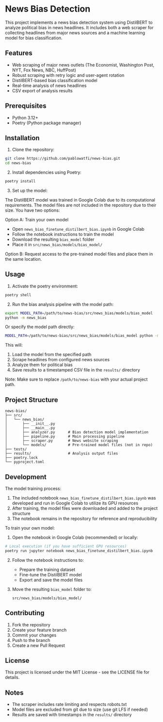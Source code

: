 # News Bias Detection

This project implements a news bias detection system using DistilBERT to analyze political bias in news headlines. It includes both a web scraper for collecting headlines from major news sources and a machine learning model for bias classification.

## Features

- Web scraping of major news outlets (The Economist, Washington Post, NYT, Fox News, NBC, HuffPost)
- Robust scraping with retry logic and user-agent rotation
- DistilBERT-based bias classification model
- Real-time analysis of news headlines
- CSV export of analysis results

## Prerequisites

- Python 3.12+
- Poetry (Python package manager)

## Installation

1. Clone the repository:
```bash
git clone https://github.com/pablowatfi/news-bias.git
cd news-bias
```

2. Install dependencies using Poetry:
```bash
poetry install
```

3. Set up the model:

The DistilBERT model was trained in Google Colab due to its computational requirements. The model files are not included in the repository due to their size. You have two options:

Option A: Train your own model
- Open `news_bias_finetune_distilbert_bias.ipynb` in Google Colab
- Follow the notebook instructions to train the model
- Download the resulting `bias_model` folder
- Place it in `src/news_bias/models/bias_model/`

Option B: Request access to the pre-trained model files and place them in the same location.

## Usage

1. Activate the poetry environment:
```bash
poetry shell
```

2. Run the bias analysis pipeline with the model path:
```bash
export MODEL_PATH=/path/to/news-bias/src/news_bias/models/bias_model
python -m news_bias
```

Or specify the model path directly:
```bash
MODEL_PATH=/path/to/news-bias/src/news_bias/models/bias_model python -m news_bias
```

This will:
1. Load the model from the specified path
2. Scrape headlines from configured news sources
3. Analyze them for political bias
4. Save results to a timestamped CSV file in the `results/` directory

Note: Make sure to replace `/path/to/news-bias` with your actual project path.

## Project Structure

```
news-bias/
├── src/
│   └── news_bias/
│       ├── __init__.py
│       ├── __main__.py
│       ├── analyzer.py      # Bias detection model implementation
│       ├── pipeline.py      # Main processing pipeline
│       ├── scraper.py       # News website scraping
│       └── models/          # Pre-trained model files (not in repo)
├── tests/
├── results/                 # Analysis output files
├── poetry.lock
└── pyproject.toml
```

## Development

The model training process:

1. The included notebook `news_bias_finetune_distilbert_bias.ipynb` was developed and run in Google Colab to utilize its GPU resources
2. After training, the model files were downloaded and added to the project structure
3. The notebook remains in the repository for reference and reproducibility

To train your own model:

1. Open the notebook in Google Colab (recommended) or locally:
```bash
# Local execution (if you have sufficient GPU resources)
poetry run jupyter notebook news_bias_finetune_distilbert_bias.ipynb
```

2. Follow the notebook instructions to:
   - Prepare the training dataset
   - Fine-tune the DistilBERT model
   - Export and save the model files

3. Move the resulting `bias_model` folder to:
   ```
   src/news_bias/models/bias_model/
   ```

## Contributing

1. Fork the repository
2. Create your feature branch
3. Commit your changes
4. Push to the branch
5. Create a new Pull Request

## License

This project is licensed under the MIT License - see the LICENSE file for details.

## Notes

- The scraper includes rate limiting and respects robots.txt
- Model files are excluded from git due to size (use git LFS if needed)
- Results are saved with timestamps in the `results/` directory
